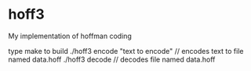 # hoff3

My implementation of hoffman coding

type make to build
./hoff3 encode "text to  encode" // encodes text to file named data.hoff
./hoff3 decode // decodes file named data.hoff

